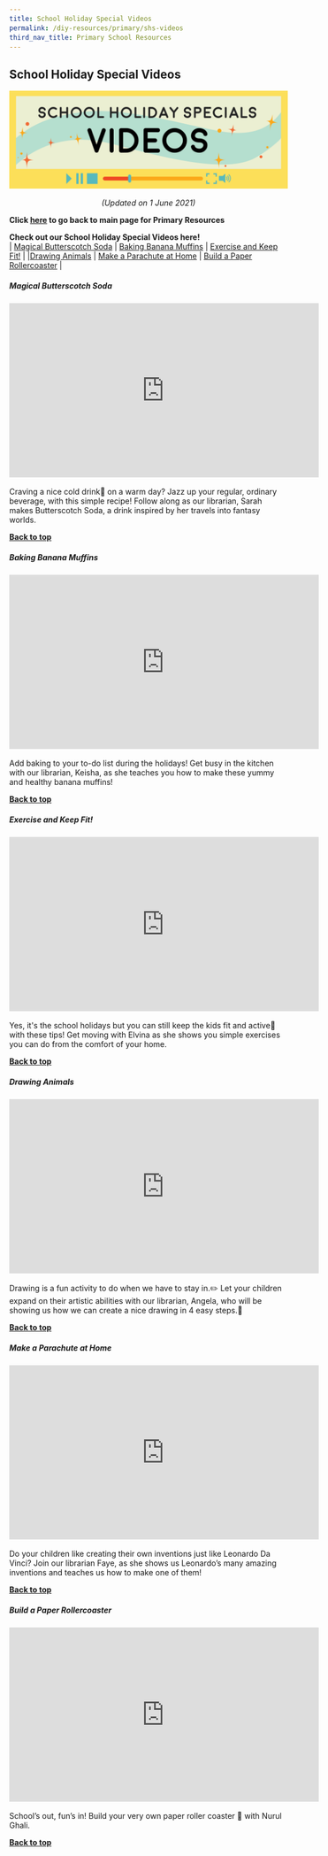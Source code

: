 ```yaml
---
title: School Holiday Special Videos
permalink: /diy-resources/primary/shs-videos
third_nav_title: Primary School Resources
---
```

## **School Holiday Special Videos**
![School Holiday Special Videos header](/images/diyresources/primary/shs-videos-header.png)
<p style="text-align: center;"><i>(Updated on 1 June 2021)</i></p>

<b>Click <a href="/diy-resources/primary/primary-main">here</a>  to go back to main page for Primary Resources</b>

**Check out our School Holiday Special Videos here!**<br>
| [Magical Butterscotch Soda](#magical-butterscotch-soda) | [Baking Banana Muffins](#baking-banana-muffins) | [Exercise and Keep Fit!](#exercise-and-keep-fit) | 
|[Drawing Animals](#drawing-animals) | [Make a Parachute at Home](#make-a-parachute-at-home) | [Build a Paper Rollercoaster](#build-a-paper-rollercoaster) |


##### Magical Butterscotch Soda
<center><iframe width="560" height="315" src="https://www.youtube.com/embed/pe58gTDQJmg" frameborder="0" allow="accelerometer; autoplay; clipboard-write; encrypted-media; gyroscope; picture-in-picture" allowfullscreen></iframe></center>

Craving a nice cold drink🥤 on a warm day? Jazz up your regular, ordinary beverage, with this simple recipe! Follow along as our librarian, Sarah makes Butterscotch Soda, a drink inspired by her travels into fantasy worlds. 

<b><a href="#top">Back to top</a></b>


##### Baking Banana Muffins
<center><iframe width="560" height="315" src="https://www.youtube.com/embed/BPGHU2GWMhk" frameborder="0" allow="accelerometer; autoplay; clipboard-write; encrypted-media; gyroscope; picture-in-picture" allowfullscreen></iframe></center>

Add baking to your to-do list during the holidays! Get busy in the kitchen with our librarian, Keisha, as she teaches you how to make these yummy and healthy banana muffins!

<b><a href="#top">Back to top</a></b>


##### Exercise and Keep Fit!
<center><iframe width="560" height="315" src="https://www.youtube.com/embed/kRs8U4FrUgc" frameborder="0" allow="accelerometer; autoplay; clipboard-write; encrypted-media; gyroscope; picture-in-picture" allowfullscreen></iframe></center>

Yes, it's the school holidays but you can still keep the kids fit and active💪 with these tips! Get moving with Elvina as she shows you simple exercises you can do from the comfort of your home.

<b><a href="#top">Back to top</a></b>


##### Drawing Animals
<center><iframe width="560" height="315" src="https://www.youtube.com/embed/S1lcosdpw20" frameborder="0" allow="accelerometer; autoplay; clipboard-write; encrypted-media; gyroscope; picture-in-picture" allowfullscreen></iframe></center>

Drawing is a fun activity to do when we have to stay in.✏️ Let your children expand on their artistic abilities with our librarian, Angela, who will be showing us how we can create a nice drawing in 4 easy steps.🎨

<b><a href="#top">Back to top</a></b>


##### Make a Parachute at Home
<center><iframe width="560" height="315" src="https://www.youtube.com/embed/vUXWrQMa8QY" frameborder="0" allow="accelerometer; autoplay; clipboard-write; encrypted-media; gyroscope; picture-in-picture" allowfullscreen></iframe></center>

Do your children like creating their own inventions just like Leonardo Da Vinci? Join our librarian Faye, as she shows us Leonardo’s many amazing inventions and teaches us how to make one of them!

<b><a href="#top">Back to top</a></b>


##### Build a Paper Rollercoaster
<center><iframe width="560" height="315" src="https://www.youtube.com/embed/D08p42IKWjE" frameborder="0" allow="accelerometer; autoplay; clipboard-write; encrypted-media; gyroscope; picture-in-picture" allowfullscreen></iframe></center>

School’s out, fun’s in! Build your very own paper roller coaster 🎢 with Nurul Ghali.

<b><a href="#top">Back to top</a></b>
